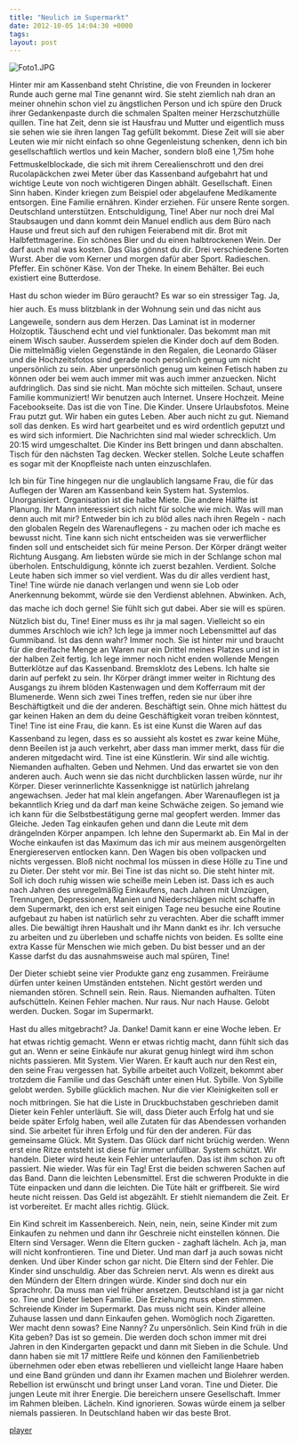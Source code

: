 ```yaml
---
title: "Neulich im Supermarkt"
date: 2012-10-05 14:04:30 +0000
tags: 
layout: post
---
```

<img src="/content/images/Foto1.JPG" alt="Foto1.JPG" />

Hinter mir am Kassenband steht Christine, die von Freunden in lockerer Runde auch gerne mal Tine genannt wird. Sie steht ziemlich nah dran an meiner ohnehin schon viel zu ängstlichen Person und ich spüre den Druck ihrer Gedankenpaste durch die schmalen Spalten meiner Herzschutzhülle quillen. Tine hat Zeit, denn sie ist Hausfrau und Mutter und eigentlich muss sie sehen wie sie ihren langen Tag gefüllt bekommt. Diese Zeit will sie aber Leuten wie mir nicht einfach so ohne Gegenleistung schenken, denn ich bin gesellschaftlich wertlos und kein Macher, sondern bloß eine 1,75m hohe Fettmuskelblockade, die sich mit ihrem Cerealienschrott und den drei Rucolapäckchen zwei Meter über das Kassenband aufgebahrt hat und wichtige Leute von noch wichtigeren Dingen abhält. Gesellschaft. Einen Sinn haben. Kinder kriegen zum Beispiel oder abgelaufene Medikamente entsorgen. Eine Familie ernähren. Kinder erziehen. Für unsere Rente sorgen. Deutschland unterstützen. Entschuldigung, Tine! Aber nur noch drei Mal Staubsaugen und dann kommt dein Manuel endlich aus dem Büro nach Hause und freut sich auf den ruhigen Feierabend mit dir. Brot mit Halbfettmagerine. Ein schönes Bier und du einen halbtrockenen Wein. Der darf auch mal was kosten. Das Glas gönnst du dir. Drei verschiedene Sorten Wurst. Aber die vom Kerner und morgen dafür aber Sport. Radieschen. Pfeffer. Ein schöner Käse. Von der Theke. In einem Behälter. Bei euch existiert eine Butterdose. 

Hast du schon wieder im Büro geraucht? Es war so ein stressiger Tag. Ja, hier auch. Es muss blitzblank in der Wohnung sein und das nicht aus Langeweile, sondern aus dem Herzen. Das Laminat ist in moderner Holzoptik. Täuschend echt und viel funktionaler. Das bekommt man mit einem Wisch sauber. Ausserdem spielen die Kinder doch auf dem Boden. Die mittelmäßig vielen Gegenstände in den Regalen, die Leonardo Gläser und die Hochzeitsfotos sind gerade noch persönlich genug um nicht unpersönlich zu sein. Aber unpersönlich genug um keinen Fetisch haben zu können oder bei wem auch immer mit was auch immer anzuecken. Nicht aufdringlich. Das sind sie nicht. Man möchte sich mitteilen. Schaut, unsere Familie kommuniziert! Wir benutzen auch Internet. Unsere Hochzeit. Meine Facebookseite. Das ist die von Tine. Die Kinder. Unsere Urlaubsfotos. Meine Frau putzt gut. Wir haben ein gutes Leben. Aber auch nicht zu gut. Niemand soll das denken. Es wird hart gearbeitet und es wird ordentlich geputzt und es wird sich informiert. Die Nachrichten sind mal wieder schrecklich. Um 20:15 wird umgeschaltet. Die Kinder ins Bett bringen und dann abschalten. Tisch für den nächsten Tag decken. Wecker stellen. Solche Leute schaffen es sogar mit der Knopfleiste nach unten einzuschlafen. 

Ich bin für Tine hingegen nur die unglaublich langsame Frau, die für das Auflegen der Waren am Kassenband kein System hat. Systemlos. Unorganisiert. Organisation ist die halbe Miete. Die andere Hälfte ist Planung. Ihr Mann interessiert sich nicht für solche wie mich. Was will man denn auch mit mir? Entweder bin ich zu blöd alles nach ihren Regeln - nach den globalen Regeln des Warenauflegens - zu machen oder ich mache es bewusst nicht. Tine kann sich nicht entscheiden was sie verwerflicher finden soll und entscheidet sich für meine Person. Der Körper drängt weiter Richtung Ausgang. Am liebsten würde sie mich in der Schlange schon mal überholen. Entschuldigung, könnte ich zuerst bezahlen. Verdient. Solche Leute haben sich immer so viel verdient. Was du dir alles verdient hast, Tine! Tine würde nie danach verlangen und wenn sie Lob oder Anerkennung bekommt, würde sie den Verdienst ablehnen. Abwinken. Ach, das mache ich doch gerne! Sie fühlt sich gut dabei. Aber sie will es spüren. Nützlich bist du, Tine! Einer muss es ihr ja mal sagen. Vielleicht so ein dummes Arschloch wie ich? Ich lege ja immer noch Lebensmittel auf das Gummiband. Ist das denn wahr? Immer noch. Sie ist hinter mir und braucht für die dreifache Menge an Waren nur ein Drittel meines Platzes und ist in der halben Zeit fertig. Ich lege immer noch nicht enden wollende Mengen Butterklötze auf das Kassenband. Bremsklotz des Lebens. Ich halte sie darin auf perfekt zu sein. Ihr Körper drängt immer weiter in Richtung des Ausgangs zu ihrem blöden Kastenwagen und dem Kofferraum mit der Blumenerde. Wenn sich zwei Tines treffen, reden sie nur über ihre Beschäftigtkeit und die der anderen. Beschäftigt sein. Ohne mich hättest du gar keinen Haken an dem du deine Geschäftigkeit voran treiben könntest, Tine! Tine ist eine Frau, die kann. Es ist eine Kunst die Waren auf das Kassenband zu legen, dass es so aussieht als kostet es zwar keine Mühe, denn Beeilen ist ja auch verkehrt, aber dass man immer merkt, dass für die anderen mitgedacht wird. Tine ist eine Künstlerin. Wir sind alle wichtig. Niemanden aufhalten. Geben und Nehmen. Und das erwartet sie von den anderen auch. Auch wenn sie das nicht durchblicken lassen würde, nur ihr Körper. Dieser verinnerlichte Kassenknigge ist natürlich jahrelang angewachsen. Jeder hat mal klein angefangen. Aber Warenauflegen ist ja bekanntlich Krieg und da darf man keine Schwäche zeigen. So jemand wie ich kann für die Selbstbestätigung gerne mal geopfert werden. Immer das Gleiche. Jeden Tag einkaufen gehen und dann die Leute mit dem drängelnden Körper anpampen. Ich lehne den Supermarkt ab. Ein Mal in der Woche einkaufen ist das Maximum das ich mir aus meinem ausgenörgelten Energiereserven entlocken kann. Den Wagen bis oben vollpacken und nichts vergessen. Bloß nicht nochmal los müssen in diese Hölle zu Tine und zu Dieter. Der steht vor mir. Bei Tine ist das nicht so. Die steht hinter mit. Soll ich doch ruhig wissen wie scheiße mein Leben ist. Dass ich es auch nach Jahren des unregelmäßig Einkaufens, nach Jahren mit Umzügen, Trennungen, Depressionen, Manien und Niederschlägen nicht schaffe in dem Supermarkt, den ich erst seit einigen Tage neu besuche eine Routine aufgebaut zu haben ist natürlich sehr zu verachten. Aber die schafft immer alles. Die bewältigt ihren Haushalt und ihr Mann dankt es ihr. Ich versuche zu arbeiten und zu überleben und schaffe nichts von beiden. Es sollte eine extra Kasse für Menschen wie mich geben. Du bist besser und an der Kasse darfst du das ausnahmsweise auch mal spüren, Tine!


Der Dieter schiebt seine vier Produkte ganz eng zusammen. Freiräume dürfen unter keinen Umständen entstehen. Nicht gestört werden und niemanden stören. Schnell sein. Rein. Raus. Niemanden aufhalten. Tüten aufschütteln. Keinen Fehler machen. Nur raus. Nur nach Hause. Gelobt werden. Ducken. Sogar im Supermarkt. 

Hast du alles mitgebracht? Ja. Danke! Damit kann er eine Woche leben. Er hat etwas richtig gemacht. Wenn er etwas richtig macht, dann fühlt sich das gut an. Wenn er seine Einkäufe nur akurat genug hinlegt wird ihm schon nichts passieren. Mit System. Vier Waren. Er kauft auch nur den Rest ein, den seine Frau vergessen hat. Sybille arbeitet auch Vollzeit, bekommt aber trotzdem die Familie und das Geschäft unter einen Hut. Sybille. Von Sybille gelobt werden. Sybille glücklich machen. Nur die vier Kleinigkeiten soll er noch mitbringen. Sie hat die Liste in Druckbuchstaben geschrieben damit Dieter kein Fehler unterläuft. Sie will, dass Dieter auch Erfolg hat und sie beide später Erfolg haben, weil alle Zutaten für das Abendessen vorhanden sind. Sie arbeitet für ihren Erfolg und für den der anderen. Für das gemeinsame Glück. Mit System. Das Glück darf nicht brüchig werden. Wenn erst eine Ritze entsteht ist diese für immer unfüllbar. System schützt. Wir handeln. Dieter wird heute kein Fehler unterlaufen. Das ist ihm schon zu oft passiert. Nie wieder. Was für ein Tag! Erst die beiden schweren Sachen auf das Band. Dann die leichten Lebensmittel. Erst die schweren Produkte in die Tüte einpacken und dann die leichten. Die Tüte hält er griffbereit. Sie wird heute nicht reissen. Das Geld ist abgezählt. Er stiehlt niemandem die Zeit. Er ist vorbereitet. Er macht alles richtig. Glück.


Ein Kind schreit im Kassenbereich. Nein, nein, nein, seine Kinder mit zum Einkaufen zu nehmen und dann ihr Geschreie nicht einstellen können. Die Eltern sind Versager. Wenn die Eltern gucken - zaghaft lächeln. Ach ja, man will nicht konfrontieren. Tine und Dieter. Und man darf ja auch sowas nicht denken. Und über Kinder schon gar nicht. Die Eltern sind der Fehler. Die Kinder sind unschuldig. Aber das Schreien nervt. Als wenn es direkt aus den Mündern der Eltern dringen würde. Kinder sind doch nur ein Sprachrohr. Da muss man viel früher ansetzen. Deutschland ist ja gar nicht so. Tine und Dieter lieben Familie. Die Erziehung muss eben stimmen. Schreiende Kinder im Supermarkt. Das muss nicht sein. Kinder alleine Zuhause lassen und dann Einkaufen gehen. Womöglich noch Zigaretten. Wer macht denn sowas? Eine Nanny? Zu unpersönlich. Sein Kind früh in die Kita geben? Das ist so gemein. Die werden doch schon immer mit drei Jahren in den Kindergarten gepackt und dann mit Sieben in die Schule. Und dann haben sie mit 17 mittlere Reife und können den Familienbetrieb übernehmen oder eben etwas rebellieren und vielleicht lange Haare haben und eine Band gründen und dann ihr Examen machen und Biolehrer werden. Rebellion ist erwünscht und bringt unser Land voran. Tine und Dieter. Die jungen Leute mit ihrer Energie. Die bereichern unsere Gesellschaft. Immer im Rahmen bleiben. Lächeln. Kind ignorieren. Sowas würde einem ja selber niemals passieren. In Deutschland haben wir das beste Brot.


<script src="/javascripts/jquery.js"></script><script src="/javascripts/widget.js"></script>
<a class="widget" href="https://soundcloud.com/bangpowwww/neulich-im-supermarkt">player</a></p>
